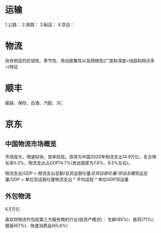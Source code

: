 
# 运输
1.公路：
2.铁路：
3.船运：
4.空运：

# 物流
具有明显的区域性、季节性、劳动密集性以及网络性(广度和深度<线路和网点多>)特征

# 顺丰
服装、保险、白酒、汽配、3C

# 京东
## 中国物流市场概览
市场庞大，增速较快，效率较低。具体为中国2020年物流支出14.9万亿，复合增长率5.3%，物流支出占GDP14.7%(发达国家为7.6%、8.5%左右)。

物流支出/GDP = 物流支出总额/总货运吞吐量*总货运吞吐量/货运总量*货运总量/GDP = 单位货运吞吐量物流支出 * 平均运程 * 单位GDP货运量

## 外包物流
6.5万亿

喜欢将物流外包给第三方服务商的行业(轻资产模式)：
  生鲜(85%)、医药(71%)、服装(67%)、快速消费品(65.6%)
  
## 
